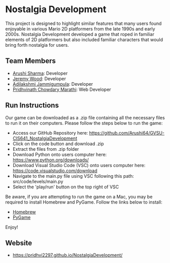 # Nostalgia Development

This project is designed to highlight similar features that many users found enjoyable in various Mario 2D platformers from the late 1990s and early 2000s. Nostalgia Development developed a game that roped in familiar elements of 2D platformers but also included familiar characters that would bring forth nostalgia for users. 

## Team Members

* [Arushi Sharma](https://github.com/Arushi64/-CIS641-HW2-Sharma): Developer
* [Jeremy Wood](https://github.com/woodjer18/CIS641-HW2-Wood.git): Developer
* [Adilakshmi Jammigumpula](https://github.com/adi798915/641-Hw2-jammigumpula): Developer
* [Pridhvinath Chowdary Marathi](https://github.com/Pridhvi2297/CIS641-HW2-Marathi): Web Developer


## Run Instructions


Our game can be downloaded as a .zip file containing all the necessary files to run it on their computers. Please follow the steps below to run the game:
* Access our GitHub Repository here: https://github.com/Arushi64/GVSU-CIS641_NostalgiaDevelopment
* Click on the code button and download .zip
* Extract the files from .zip folder
* Download Python onto users computer here: https://www.python.org/downloads/
* Download Visual Studio Code (VSC) onto users computer here: https://code.visualstudio.com/download
* Navigate to the main.py file using VSC following this path: src/code/levels/main.py
* Select the 'play/run' button on the top right of VSC

Be aware, if you are attempting to run the game on a Mac, you may be required to install Homebrew and PyGame. Follow the links below to install:

* [Homebrew](https://brew.sh/)
* [PyGame](https://www.pygame.org/wiki/GettingStarted)

Enjoy!

## Website
* https://pridhvi2297.github.io/NostalgiaDevelopment/
